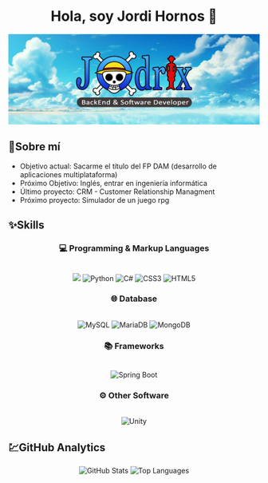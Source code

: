 
<h1 align="center">Hola, soy Jordi Hornos 👋</h1>


<div align="center">
  <img src="./4.png">
</div>

## 📜Sobre mí
- Objetivo actual: Sacarme el título del FP DAM (desarrollo de aplicaciones multiplataforma)
- Próximo Objetivo: Inglés, entrar en ingeniería informática
- Último proyecto: CRM - Customer Relationship Managment
- Próximo proyecto: Simulador de un juego rpg

## ✨Skills
<div align="center">
<h3 align="center">💻 Programming & Markup Languages</h3> <br>
  <img src="https://img.shields.io/badge/Java-ED8B00?style=for-the-badge&logo=java&logoColor=">
  <img src="https://img.shields.io/badge/Python-3776AB.svg?style=for-the-badge&logo=Python&logoColor=white" alt="Python">
  <img src="https://img.shields.io/badge/C%23-512BD4.svg?style=for-the-badge&logo=C%23&logoColor=white" alt="C#">
  <img src="https://img.shields.io/badge/CSS3-1572B6.svg?style=for-the-badge&logo=CSS3&logoColor=white" alt="CSS3">
  <img src="https://img.shields.io/badge/HTML5-E34F26.svg?style=for-the-badge&logo=HTML5&logoColor=white" alt="HTML5">

</div>

<div align="center">
<h3 align="center">🌐 Database</h3> <br>
  <img src="https://img.shields.io/badge/MySQL-4479A1.svg?style=for-the-badge&logo=MySQL&logoColor=white" alt="MySQL">
  <img src="https://img.shields.io/badge/MariaDB-003545.svg?style=for-the-badge&logo=MariaDB&logoColor=white" alt="MariaDB">
  <img src="https://img.shields.io/badge/MongoDB-47A248.svg?style=for-the-badge&logo=MongoDB&logoColor=white" alt="MongoDB">
</div>

<div align="center">
<h3 align="center">📚 Frameworks</h3> <br>
  <img src="https://img.shields.io/badge/Spring%20Boot-6DB33F.svg?style=for-the-badge&logo=Spring-Boot&logoColor=white" alt="Spring Boot">
</div>

<div align="center">
<h3 align="center">⚙️ Other Software</h3> <br>
  <img src="https://img.shields.io/badge/Unity-FFFFFF.svg?style=for-the-badge&logo=Unity&logoColor=black" alt="Unity">
</div>


## 💹GitHub Analytics
<p align="center">
  <img src="https://github-readme-stats.vercel.app/api?username=Jodrix15&show_icons=true&theme=algolia" alt="GitHub Stats">
  <img src="https://github-readme-stats.vercel.app/api/top-langs/?username=Jodrix15&layout=compact&theme=algolia" alt="Top Languages">
</p>






<!--
**Jodrix15/Jodrix15** is a ✨ _special_ ✨ repository because its `README.md` (this file) appears on your GitHub profile.

Here are some ideas to get you started:

- 🔭 I’m currently working on ...
- 🌱 I’m currently learning ...
- 👯 I’m looking to collaborate on ...
- 🤔 I’m looking for help with ...
- 💬 Ask me about ...
- 📫 How to reach me: ...
- 😄 Pronouns: ...
- ⚡ Fun fact: ...
-->
